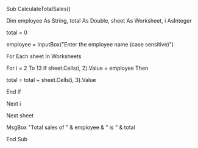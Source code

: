 Sub CalculateTotalSales() 

Dim employee As String, total As Double, sheet As Worksheet, i AsInteger 

total = 0 

employee = InputBox("Enter the employee name (case sensitive)")

For Each sheet In Worksheets 

For i = 2 To 13 If sheet.Cells(i, 2).Value = employee Then

total = total + sheet.Cells(i, 3).Value 

End If 

Next i 

Next sheet 

MsgBox "Total sales of " & employee & " is " & total

End Sub
